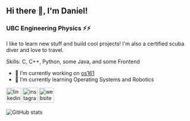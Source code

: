 ## Hi there 👋, I'm Daniel!
### UBC Engineering Physics ⚡️⚡️
I like to learn new stuff and build cool projects! I'm also a certified scuba diver and love to travel.

Skills: C, C++, Python, some Java, and some Frontend

- 🔭 I’m currently working on [os161](https://sites.google.com/view/cpen331fall2020/home) 
- 🌱 I’m currently learning Operating Systems and Robotics 


[<img src='https://cdn.jsdelivr.net/npm/simple-icons@3.0.1/icons/linkedin.svg' alt='linkedin' height='40'>](https://www.linkedin.com/in/https://www.linkedin.com/in/daniel-chen-1a9610196//)  [<img src='https://cdn.jsdelivr.net/npm/simple-icons@3.0.1/icons/instagram.svg' alt='instagram' height='40'>](https://www.instagram.com/https://www.instagram.com/dandan.dives//)  [<img src='https://cdn.jsdelivr.net/npm/simple-icons@3.0.1/icons/icloud.svg' alt='website' height='40'>](http://danielchen.space/)  

![GitHub stats](https://github-readme-stats.vercel.app/api?username=danielchen-pyc&count_private=true&include_all_commits=false&show_icons=true&hide=stars,contribs&token=SECRET_TOKEN)  

